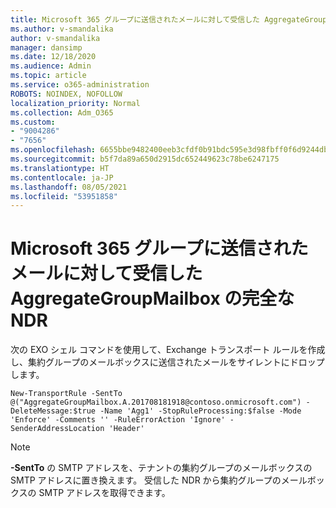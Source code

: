 ```yaml
---
title: Microsoft 365 グループに送信されたメールに対して受信した AggregateGroupMailbox の完全な NDR
ms.author: v-smandalika
author: v-smandalika
manager: dansimp
ms.date: 12/18/2020
ms.audience: Admin
ms.topic: article
ms.service: o365-administration
ROBOTS: NOINDEX, NOFOLLOW
localization_priority: Normal
ms.collection: Adm_O365
ms.custom:
- "9004286"
- "7656"
ms.openlocfilehash: 6655bbe9482400eeb3cfdf0b91bdc595e3d98fbff0f6d9244db8bb4dd958305e
ms.sourcegitcommit: b5f7da89a650d2915dc652449623c78be6247175
ms.translationtype: HT
ms.contentlocale: ja-JP
ms.lasthandoff: 08/05/2021
ms.locfileid: "53951858"
---
```

# <a name="aggregategroupmailbox-full-ndr-received-for-email-sent-to-microsoft-365-group"></a>Microsoft 365 グループに送信されたメールに対して受信した AggregateGroupMailbox の完全な NDR

次の EXO シェル コマンドを使用して、Exchange トランスポート ルールを作成し、集約グループのメールボックスに送信されたメールをサイレントにドロップします。

`New-TransportRule -SentTo @("AggregateGroupMailbox.A.201708181918@contoso.onmicrosoft.com") -DeleteMessage:$true -Name 'Agg1' -StopRuleProcessing:$false -Mode 'Enforce' -Comments '' -RuleErrorAction 'Ignore' -SenderAddressLocation 'Header'`

> [!NOTE]
> **-SentTo** の SMTP アドレスを、テナントの集約グループのメールボックスの SMTP アドレスに置き換えます。 受信した NDR から集約グループのメールボックスの SMTP アドレスを取得できます。



